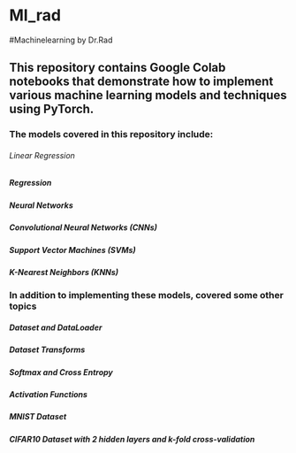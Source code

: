 # Ml_rad
#Machinelearning by Dr.Rad  

## This repository contains Google Colab notebooks that demonstrate how to implement various machine learning models and techniques using PyTorch. 

### The models covered in this repository include:  

###### Linear Regression  
#####  Regression  
##### Neural Networks  
##### Convolutional Neural Networks (CNNs)  
##### Support Vector Machines (SVMs)  
##### K-Nearest Neighbors (KNNs)  

### In addition to implementing these models, covered some other topics  

##### Dataset and DataLoader  
##### Dataset Transforms  
##### Softmax and Cross Entropy  
##### Activation Functions  
##### MNIST Dataset  
##### CIFAR10 Dataset with 2 hidden layers and k-fold cross-validation  




